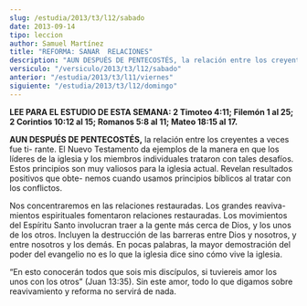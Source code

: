 ```yaml
---
slug: /estudia/2013/t3/l12/sabado
date: 2013-09-14
tipo: leccion
author: Samuel Martínez
title: "REFORMA: SANAR  RELACIONES"
description: "AUN DESPUÉS DE PENTECOSTÉS, la relación entre los creyentes a veces fue ti- rante. El Nuevo Testamento da ejemplos de la manera en que los líderes de la iglesia y los miembros individuales trataron con tales desafíos. Estos principios son muy valiosos para la iglesia actual."
versiculo: "/versiculo/2013/t3/l12/sabado"
anterior: "/estudia/2013/t3/l11/viernes"
siguiente: "/estudia/2013/t3/l12/domingo"
---
```


**LEE PARA EL ESTUDIO DE ESTA SEMANA: 2 Timoteo 4:11; Filemón 1 al 25; 2 Corintios 10:12 al 15; Romanos 5:8 al 11; Mateo 18:15 al 17.**

**AUN DESPUÉS DE PENTECOSTÉS,** la relación entre los creyentes a veces fue ti- rante. El Nuevo Testamento da ejemplos de la manera en que los líderes de la iglesia y los miembros individuales trataron con tales desafíos. Estos principios son muy valiosos para la iglesia actual. Revelan resultados positivos que obte- nemos cuando usamos principios bíblicos al tratar con los conflictos.

Nos concentraremos en las relaciones restauradas. Los grandes reaviva- mientos espirituales fomentaron relaciones restauradas. Los movimientos del Espíritu Santo involucran traer a la gente más cerca de Dios, y los unos de los otros. Incluyen la destrucción de las barreras entre Dios y nosotros, y entre nosotros y los demás. En pocas palabras, la mayor demostración del poder del evangelio no es lo que la iglesia dice sino cómo vive la iglesia.

“En esto conocerán todos que sois mis discípulos, si tuviereis amor los unos con los otros” (Juan 13:35). Sin este amor, todo lo que digamos sobre reavivamiento y reforma no servirá de nada.
